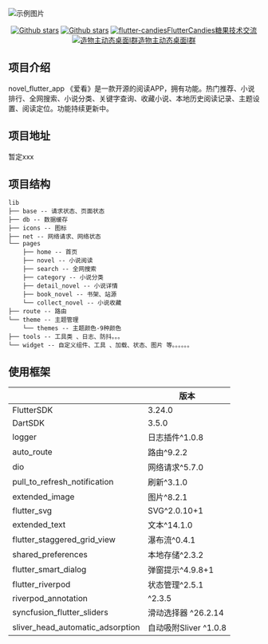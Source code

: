 ![示例图片](https://m.qpic.cn/psc?/V13kbO6L1NnSEN/LiySpxowE0yeWXwBdXN*STQ.Aqq*ouV8lzjkVT0hQzfHSa8Cw3Teo5Lt5YnKhxap1gzFFdwJHMxLJRyCdr4KIhlvFs0Hri7JBdfKPDOubiQ!/b&bo=AAqQAQAKkAEFFzQ!&rf=viewer_4)

<p align="center">
    <a href='https://github.com/7-bit11/novel_flutter_bit'><img alt="Github stars" src="https://img.shields.io/github/stars/7-bit11/novel_flutter_bit?logo=github"></a>
    <a href='https://github.com/7-bit11/novel_flutter_bit'><img alt="Github stars" src="https://img.shields.io/github/forks/7-bit11/novel_flutter_bit?logo=github"></a>
    <a target="_blank" href="https://jq.qq.com/?_wv=1027&k=5bcc0gy"><img border="0" src="https://pub.idqqimg.com/wpa/images/group.png" alt="flutter-candies" title="flutter-candies">FlutterCandies糖果技术交流</a>
    <a target="_blank" href="https://qm.qq.com/cgi-bin/qm/qr?k=mYfvheURi3cqPskrWXaLddE5MyslIIy8&jump_from=webapi&authKey=pGJ8ddoO9qrnRY0AKs7pEML06J4s02WaJRs0KDJsDQju9kw8GYX0WevrACX96c8o"><img border="0" src="https://pub.idqqimg.com/wpa/images/group.png" alt="造物主动态桌面Ⅰ群" title="造物主动态桌面Ⅰ群">造物主动态桌面Ⅰ群</a>
</p>

## 项目介绍

novel_flutter_app 《爱看》是一款开源的阅读APP，拥有功能。热门推荐、小说排行、全网搜索、小说分类、关键字查询、收藏小说、本地历史阅读记录、主题设置、阅读定位。功能持续更新中。

## 项目地址

暂定xxx

## 项目结构

```
lib
├── base -- 请求状态、页面状态
├── db -- 数据缓存
├── icons -- 图标
├── net -- 网络请求、网络状态
└── pages
    ├── home -- 首页
    ├── novel -- 小说阅读
    ├── search -- 全网搜索
    ├── category -- 小说分类
    ├── detail_novel -- 小说详情
    ├── book_novel -- 书架、站源
    └── collect_novel -- 小说收藏
├── route -- 路由
└── theme -- 主题管理
    └── themes -- 主题颜色-9种颜色
├── tools -- 工具类 、日志、防抖。。。
└── widget -- 自定义组件、工具 、加载、状态、图片 等。。。。。。
```

## 使用框架

|                                | 版本
|------------------------------- | ---------------------------
| FlutterSDK                     |  3.24.0
| DartSDK                        |  3.5.0
| logger                         |  日志插件^1.0.8
| auto_route                     |  路由^9.2.2 
| dio                            |  网络请求^5.7.0
| pull_to_refresh_notification   |  刷新^3.1.0
| extended_image                 |  图片^8.2.1
| flutter_svg                    |  SVG^2.0.10+1
| extended_text                  |  文本^14.1.0
| flutter_staggered_grid_view    |  瀑布流^0.4.1
| shared_preferences             |  本地存储^2.3.2
| flutter_smart_dialog           |  弹窗提示^4.9.8+1
| flutter_riverpod               |  状态管理^2.5.1
| riverpod_annotation            |  ^2.3.5
| syncfusion_flutter_sliders     |  滑动选择器 ^26.2.14
| sliver_head_automatic_adsorption| 自动吸附Sliver ^1.0.8
